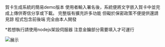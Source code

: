賀卡生成系統的簡易demo版本
使用者輸入署名後，系統便將文字嵌入賀卡中並完成上傳供寄信分享或下載。
完整版有擴充許多功能 但礙於保密政策不便提供還請見諒
程式包含前後端 完全由本人開發  

*若想執行請使用nodejs架設伺服器 注意金鑰部分需要填入才可運行  


![展示](https://github.com/TouHunp/greetingcard/assets/114973441/be4e0c62-89c3-4d88-b6a5-825b22af4ccb)

